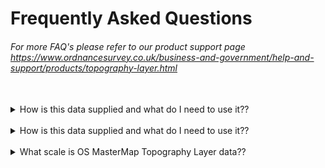 # Frequently Asked Questions

###### For more FAQ's please refer to our product support page https://www.ordnancesurvey.co.uk/business-and-government/help-and-support/products/topography-layer.html
<br>

<details>
<summary>How is this data supplied and what do I need to use it??</summary>
<br>
OS MasterMap Topography Layer is supplied on DVD. If the file size of your order is smaller than 2 Gb, you can get it from our FTP server.
<br>
<br>
If you're in the PSMA or OSMA, you can download Building Height Attribute data from the members' area. Partners and commercial customers: please contact your Account Manager.
<br>
<br>
You'll need geographic information system (GIS) software to use Topography Layer.
</details>

<br>

<details>
<summary>How is this data supplied and what do I need to use it??</summary>
<br>
How often is the OS MasterMap Topography Layer updated?
<br>
<br>
All OS MasterMap® datasets are created from a single master dataset, which is refreshed regularly. Currently, the refresh period for Topography Layer supply is every six weeks (view release schedule).
<br>
<br>
OS MasterMap Topography Layer works on the principle that you will take an initial supply of all data in your area of interest and then update the data by taking change-only update (COU).
<br>
<br>
COU brings your dataset up to date with the most recent OS MasterMap data available from Ordnance Survey.
<br>
<br>
The update of real world features within OS MasterMap Topography Layer depends on what Category of change the feature falls in, as described in our Basic scale revision pollcy.
</details>

<br>

<details>
<summary>What scale is OS MasterMap Topography Layer data??</summary>
<br>
For cartographic representation, OS MasterMap Topography Layer is captured and designed for display at 1:1250, 1:2500 and 1:10 000 scales in urban, rural and mountain/moorland areas respectively. In GIS OS MasterMap can be viewed over a considerable range of scales. The most scale-sensitive feature types, such as cartographic text and symbol features, are fixed in size and rapidly become less clear at smaller display scales (that is, when zoomed out).
<br>
<br>
OS MasterMap Topography Layer is also suitable for use in non–cartographic applications where the concept of scale is less applicable.
</details>

<br>
<br>
